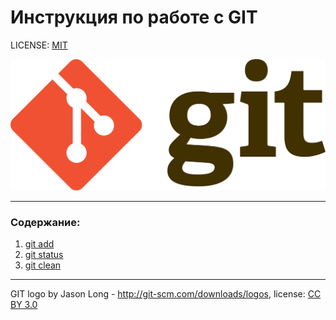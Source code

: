 # Инструкция по работе с GIT

LICENSE: [MIT](./license.md)

![](./assets/1920px-Git-logo.svg.png)

---

### Содержание:

1. [git add](./add.md)
2. [git status](./status.md)
3. [git clean](./clean.md)
---

GIT logo by Jason Long - http://git-scm.com/downloads/logos, license: [CC BY 3.0](https://creativecommons.org/licenses/by/3.0/)